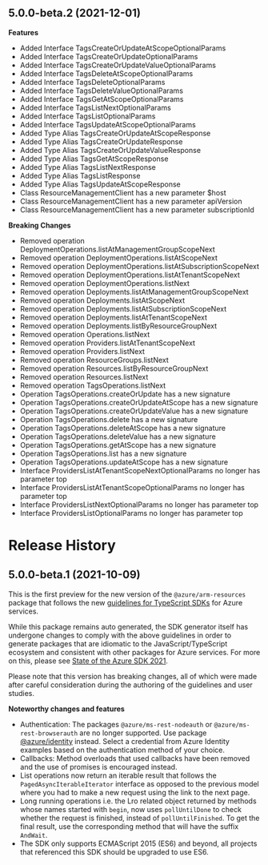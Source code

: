 ## 5.0.0-beta.2 (2021-12-01)
    
**Features**

  - Added Interface TagsCreateOrUpdateAtScopeOptionalParams
  - Added Interface TagsCreateOrUpdateOptionalParams
  - Added Interface TagsCreateOrUpdateValueOptionalParams
  - Added Interface TagsDeleteAtScopeOptionalParams
  - Added Interface TagsDeleteOptionalParams
  - Added Interface TagsDeleteValueOptionalParams
  - Added Interface TagsGetAtScopeOptionalParams
  - Added Interface TagsListNextOptionalParams
  - Added Interface TagsListOptionalParams
  - Added Interface TagsUpdateAtScopeOptionalParams
  - Added Type Alias TagsCreateOrUpdateAtScopeResponse
  - Added Type Alias TagsCreateOrUpdateResponse
  - Added Type Alias TagsCreateOrUpdateValueResponse
  - Added Type Alias TagsGetAtScopeResponse
  - Added Type Alias TagsListNextResponse
  - Added Type Alias TagsListResponse
  - Added Type Alias TagsUpdateAtScopeResponse
  - Class ResourceManagementClient has a new parameter $host
  - Class ResourceManagementClient has a new parameter apiVersion
  - Class ResourceManagementClient has a new parameter subscriptionId

**Breaking Changes**

  - Removed operation DeploymentOperations.listAtManagementGroupScopeNext
  - Removed operation DeploymentOperations.listAtScopeNext
  - Removed operation DeploymentOperations.listAtSubscriptionScopeNext
  - Removed operation DeploymentOperations.listAtTenantScopeNext
  - Removed operation DeploymentOperations.listNext
  - Removed operation Deployments.listAtManagementGroupScopeNext
  - Removed operation Deployments.listAtScopeNext
  - Removed operation Deployments.listAtSubscriptionScopeNext
  - Removed operation Deployments.listAtTenantScopeNext
  - Removed operation Deployments.listByResourceGroupNext
  - Removed operation Operations.listNext
  - Removed operation Providers.listAtTenantScopeNext
  - Removed operation Providers.listNext
  - Removed operation ResourceGroups.listNext
  - Removed operation Resources.listByResourceGroupNext
  - Removed operation Resources.listNext
  - Removed operation TagsOperations.listNext
  - Operation TagsOperations.createOrUpdate has a new signature
  - Operation TagsOperations.createOrUpdateAtScope has a new signature
  - Operation TagsOperations.createOrUpdateValue has a new signature
  - Operation TagsOperations.delete has a new signature
  - Operation TagsOperations.deleteAtScope has a new signature
  - Operation TagsOperations.deleteValue has a new signature
  - Operation TagsOperations.getAtScope has a new signature
  - Operation TagsOperations.list has a new signature
  - Operation TagsOperations.updateAtScope has a new signature
  - Interface ProvidersListAtTenantScopeNextOptionalParams no longer has parameter top
  - Interface ProvidersListAtTenantScopeOptionalParams no longer has parameter top
  - Interface ProvidersListNextOptionalParams no longer has parameter top
  - Interface ProvidersListOptionalParams no longer has parameter top
    
# Release History

## 5.0.0-beta.1 (2021-10-09)

This is the first preview for the new version of the `@azure/arm-resources` package that follows the new [guidelines for TypeScript SDKs](https://azure.github.io/azure-sdk/typescript_introduction.html) for Azure services.

While this package remains auto generated, the SDK generator itself has undergone changes to comply with the above guidelines in order to generate packages that are idiomatic to the JavaScript/TypeScript ecosystem and consistent with other packages for Azure services. For more on this, please see [State of the Azure SDK 2021](https://devblogs.microsoft.com/azure-sdk/state-of-the-azure-sdk-2021/).

Please note that this version has breaking changes, all of which were made after careful consideration during the authoring of the guidelines and user studies.

**Noteworthy changes and features**
- Authentication: The packages `@azure/ms-rest-nodeauth` or `@azure/ms-rest-browserauth` are no longer supported. Use package [@azure/identity](https://www.npmjs.com/package/@azure/identity) instead. Select a credential from Azure Identity examples based on the authentication method of your choice.
- Callbacks: Method overloads that used callbacks have been removed and the use of promises is encouraged instead.
- List operations now return an iterable result that follows the `PagedAsyncIterableIterator` interface as opposed to the previous model where you had to make a new request using the link to the next page.
- Long running operations i.e. the Lro related object returned by methods whose names started with `begin`, now uses `pollUntilDone` to check whether the request is finished, instead of `pollUntilFinished`. To get the final result, use the corresponding method that will have the suffix `AndWait`.
- The SDK only supports ECMAScript 2015 (ES6) and beyond, all projects that referenced this SDK should be upgraded to use ES6.
